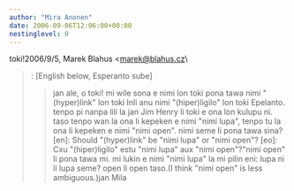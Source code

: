 ```yaml
---
author: "Mira Anonen"
date: 2006-09-06T12:06:00+00:00
nestinglevel: 0
---
```

toki!2006/9/5, Marek Blahus <[marek@blahus.cz](mailto://marek@blahus.cz)\
>:
> \[English below, Esperanto sube\]
>> jan ale, o toki!
>> mi wile sona e nimi lon toki pona tawa nimi "(hyper)link" lon toki Inli
> anu nimi "(hiper)ligilo" lon toki Epelanto.
>> tenpo pi nanpa lili la jan Jim Henry li toki e ona lon kulupu ni. taso
> tenpo wan la ona li kepeken e nimi "nimi lupa", tenpo tu la ona li
> kepeken e nimi "nimi open". nimi seme li pona tawa sina?
>> \[en\]: Should "(hyper)link" be "nimi lupa" or "nimi open"?
> \[eo\]: Cxu "(hiper)ligilo" estu "nimi lupa" aux "nimi open"?"nimi open" li pona tawa mi. mi lukin e nimi "nimi lupa" la mi pilin eni: lupa ni li lupa seme? open li open taso.(I think "nimi open" is less ambiguous.)jan Mila